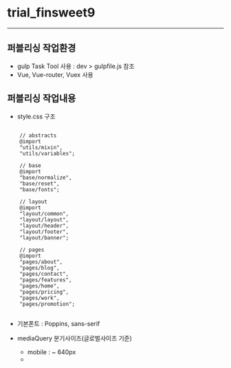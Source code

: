 # trial_finsweet9

------

## 퍼블리싱 작업환경

- gulp Task Tool 사용 : dev > gulpfile.js 참조
- Vue, Vue-router, Vuex 사용

## 퍼블리싱 작업내용

- style.css 구조
```

    // abstracts
    @import
    "utils/mixin",
    "utils/variables";
    
    // base
    @import
    "base/normalize",
    "base/reset",
    "base/fonts";
    
    // layout
    @import
    "layout/common",
    "layout/layout",
    "layout/header",
    "layout/footer",
    "layout/banner";
    
    // pages
    @import
    "pages/about",
    "pages/blog",
    "pages/contact",
    "pages/features",
    "pages/home",
    "pages/pricing",
    "pages/work",
    "pages/promotion";
    
```
- 기본폰트 : Poppins, sans-serif
- mediaQuery 분기사이즈(글로벌사이즈 기준)

  - mobile : ~ 640px
  - 

